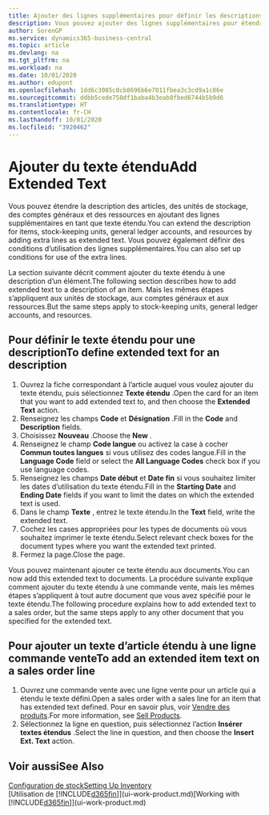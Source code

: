 ```yaml
---
title: Ajouter des lignes supplémentaires pour définir les descriptions étendues
description: Vous pouvez ajouter des lignes supplémentaires pour étendre le texte standard qui décrit un article, un compte général et d’autres données.
author: SorenGP
ms.service: dynamics365-business-central
ms.topic: article
ms.devlang: na
ms.tgt_pltfrm: na
ms.workload: na
ms.date: 10/01/2020
ms.author: edupont
ms.openlocfilehash: 1dd6c3085c0cb8696b6e7011fbea3c3cd9a1c86e
ms.sourcegitcommit: ddbb5cede750df1baba4b3eab8fbed6744b5b9d6
ms.translationtype: HT
ms.contentlocale: fr-CH
ms.lasthandoff: 10/01/2020
ms.locfileid: "3920462"
---
```

# <a name="add-extended-text"></a><span data-ttu-id="1dd4c-103">Ajouter du texte étendu</span><span class="sxs-lookup"><span data-stu-id="1dd4c-103">Add Extended Text</span></span>

<span data-ttu-id="1dd4c-104">Vous pouvez étendre la description des articles, des unités de stockage, des comptes généraux et des ressources en ajoutant des lignes supplémentaires en tant que texte étendu.</span><span class="sxs-lookup"><span data-stu-id="1dd4c-104">You can extend the description for items, stock-keeping units, general ledger accounts, and resources by adding extra lines as extended text.</span></span> <span data-ttu-id="1dd4c-105">Vous pouvez également définir des conditions d’utilisation des lignes supplémentaires.</span><span class="sxs-lookup"><span data-stu-id="1dd4c-105">You can also set up conditions for use of the extra lines.</span></span>  

<span data-ttu-id="1dd4c-106">La section suivante décrit comment ajouter du texte étendu à une description d’un élément.</span><span class="sxs-lookup"><span data-stu-id="1dd4c-106">The following section describes how to add extended text to a description of an item.</span></span> <span data-ttu-id="1dd4c-107">Mais les mêmes étapes s’appliquent aux unités de stockage, aux comptes généraux et aux ressources.</span><span class="sxs-lookup"><span data-stu-id="1dd4c-107">But the same steps apply to stock-keeping units, general ledger accounts, and resources.</span></span>  

## <a name="to-define-extended-text-for-an-description"></a><span data-ttu-id="1dd4c-108">Pour définir le texte étendu pour une description</span><span class="sxs-lookup"><span data-stu-id="1dd4c-108">To define extended text for an description</span></span>

1. <span data-ttu-id="1dd4c-109">Ouvrez la fiche correspondant à l’article auquel vous voulez ajouter du texte étendu, puis sélectionnez **Texte étendu** .</span><span class="sxs-lookup"><span data-stu-id="1dd4c-109">Open the card for an item that you want to add extended text to, and then choose the **Extended Text** action.</span></span>
2. <span data-ttu-id="1dd4c-110">Renseignez les champs **Code** et **Désignation** .</span><span class="sxs-lookup"><span data-stu-id="1dd4c-110">Fill in the **Code** and **Description** fields.</span></span>
3. <span data-ttu-id="1dd4c-111">Choisissez **Nouveau** .</span><span class="sxs-lookup"><span data-stu-id="1dd4c-111">Choose the **New** .</span></span>
4. <span data-ttu-id="1dd4c-112">Renseignez le champ **Code langue** ou activez la case à cocher **Commun toutes langues** si vous utilisez des codes langue.</span><span class="sxs-lookup"><span data-stu-id="1dd4c-112">Fill in the **Language Code** field or select the **All Language Codes** check box if you use language codes.</span></span>
5. <span data-ttu-id="1dd4c-113">Renseignez les champs **Date début** et **Date fin** si vous souhaitez limiter les dates d’utilisation du texte étendu.</span><span class="sxs-lookup"><span data-stu-id="1dd4c-113">Fill in the **Starting Date** and **Ending Date** fields if you want to limit the dates on which the extended text is used.</span></span>
6. <span data-ttu-id="1dd4c-114">Dans le champ **Texte** , entrez le texte étendu.</span><span class="sxs-lookup"><span data-stu-id="1dd4c-114">In the **Text** field, write the extended text.</span></span>
7. <span data-ttu-id="1dd4c-115">Cochez les cases appropriées pour les types de documents où vous souhaitez imprimer le texte étendu.</span><span class="sxs-lookup"><span data-stu-id="1dd4c-115">Select relevant check boxes for the document types where you want the extended text printed.</span></span>
8. <span data-ttu-id="1dd4c-116">Fermez la page.</span><span class="sxs-lookup"><span data-stu-id="1dd4c-116">Close the page.</span></span>

<span data-ttu-id="1dd4c-117">Vous pouvez maintenant ajouter ce texte étendu aux documents.</span><span class="sxs-lookup"><span data-stu-id="1dd4c-117">You can now add this extended text to documents.</span></span> <span data-ttu-id="1dd4c-118">La procédure suivante explique comment ajouter du texte étendu à une commande vente, mais les mêmes étapes s’appliquent à tout autre document que vous avez spécifié pour le texte étendu.</span><span class="sxs-lookup"><span data-stu-id="1dd4c-118">The following procedure explains how to add extended text to a sales order, but the same steps apply to any other document that you specified for the extended text.</span></span>  

## <a name="to-add-an-extended-item-text-on-a-sales-order-line"></a><span data-ttu-id="1dd4c-119">Pour ajouter un texte d’article étendu à une ligne commande vente</span><span class="sxs-lookup"><span data-stu-id="1dd4c-119">To add an extended item text on a sales order line</span></span>

1. <span data-ttu-id="1dd4c-120">Ouvrez une commande vente avec une ligne vente pour un article qui a étendu le texte défini.</span><span class="sxs-lookup"><span data-stu-id="1dd4c-120">Open a sales order with a sales line for an item that has extended text defined.</span></span> <span data-ttu-id="1dd4c-121">Pour en savoir plus, voir [Vendre des produits](sales-how-sell-products.md).</span><span class="sxs-lookup"><span data-stu-id="1dd4c-121">For more information, see [Sell Products](sales-how-sell-products.md).</span></span>
2. <span data-ttu-id="1dd4c-122">Sélectionnez la ligne en question, puis sélectionnez l’action **Insérer textes étendus** .</span><span class="sxs-lookup"><span data-stu-id="1dd4c-122">Select the line in question, and then choose the **Insert Ext. Text** action.</span></span>

## <a name="see-also"></a><span data-ttu-id="1dd4c-123">Voir aussi</span><span class="sxs-lookup"><span data-stu-id="1dd4c-123">See Also</span></span>

[<span data-ttu-id="1dd4c-124">Configuration de stock</span><span class="sxs-lookup"><span data-stu-id="1dd4c-124">Setting Up Inventory</span></span>](inventory-setup-inventory.md)  
<span data-ttu-id="1dd4c-125">[Utilisation de [!INCLUDE[d365fin](includes/d365fin_md.md)]](ui-work-product.md)</span><span class="sxs-lookup"><span data-stu-id="1dd4c-125">[Working with [!INCLUDE[d365fin](includes/d365fin_md.md)]](ui-work-product.md)</span></span>

